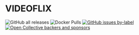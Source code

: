 # VIDEOFLIX

<div>
    <img alt="GitHub all releases" src="https://img.shields.io/github/downloads/owncast/owncast/total?style=for-the-badge">
    <img alt="Docker Pulls" src="https://img.shields.io/docker/pulls/gabekangas/owncast?style=for-the-badge">
    <a href="https://github.com/adrianobarbosa1/videoflix/issues">
      <img alt="GitHub issues by-label" src="https://img.shields.io/github/issues-raw/owncast/owncast/good%20first%20issue?style=for-the-badge">
    </a>
    <a href="https://github.com/adrianobarbosa1/videoflix/blob/main/LICENCE.md">
      <img alt="Open Collective backers and sponsors" src="https://img.shields.io/github/license/mashape/apistatus.svg?style=for-the-badge">
    </a>
</div>
